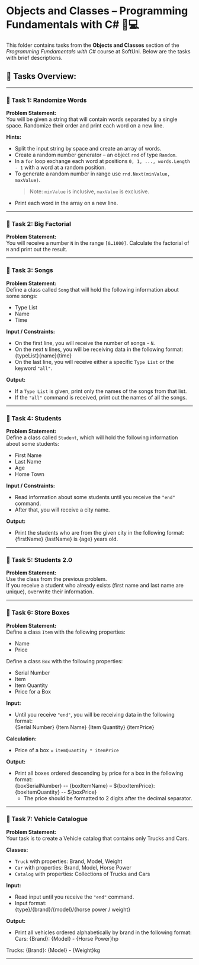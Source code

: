 # Objects and Classes – Programming Fundamentals with C# 🧑💻

This folder contains tasks from the **Objects and Classes** section of the _Programming Fundamentals with C#_ course at SoftUni. Below are the tasks with brief descriptions.

## 🔧 Tasks Overview:

---

### 📝 Task 1: Randomize Words  
**Problem Statement:**  
You will be given a string that will contain words separated by a single space. Randomize their order and print each word on a new line.  

**Hints:**  
- Split the input string by space and create an array of words.  
- Create a random number generator – an object `rnd` of type `Random`.  
- In a `for` loop exchange each word at positions `0, 1, ..., words.Length - 1` with a word at a random position.  
- To generate a random number in range use `rnd.Next(minValue, maxValue)`.  
  > Note: `minValue` is inclusive, `maxValue` is exclusive.  
- Print each word in the array on a new line.

---

### 📝 Task 2: Big Factorial  
**Problem Statement:**  
You will receive a number `N` in the range `[0…1000]`. Calculate the factorial of `N` and print out the result.

---

### 📝 Task 3: Songs  
**Problem Statement:**  
Define a class called `Song` that will hold the following information about some songs:  
- Type List  
- Name  
- Time  

**Input / Constraints:**  
- On the first line, you will receive the number of songs - `N`.  
- On the next `N` lines, you will be receiving data in the following format:  
{typeList}{name}{time}
- On the last line, you will receive either a specific `Type List` or the keyword `"all"`.  

**Output:**  
- If a `Type List` is given, print only the names of the songs from that list.  
- If the `"all"` command is received, print out the names of all the songs.

---

### 📝 Task 4: Students  
**Problem Statement:**  
Define a class called `Student`, which will hold the following information about some students:  
- First Name  
- Last Name  
- Age  
- Home Town  

**Input / Constraints:**  
- Read information about some students until you receive the `"end"` command.  
- After that, you will receive a city name.  

**Output:**  
- Print the students who are from the given city in the following format:  
{firstName} {lastName} is {age} years old.

---

### 📝 Task 5: Students 2.0  
**Problem Statement:**  
Use the class from the previous problem.  
If you receive a student who already exists (first name and last name are unique), overwrite their information.

---

### 📝 Task 6: Store Boxes  
**Problem Statement:**  
Define a class `Item` with the following properties:  
- Name  
- Price  

Define a class `Box` with the following properties:  
- Serial Number  
- Item  
- Item Quantity  
- Price for a Box  

**Input:**  
- Until you receive `"end"`, you will be receiving data in the following format:  
{Serial Number} {Item Name} {Item Quantity} {itemPrice}

**Calculation:**  
- Price of a box = `itemQuantity * itemPrice`

**Output:**  
- Print all boxes ordered descending by price for a box in the following format:  
{boxSerialNumber}
-- {boxItemName} – ${boxItemPrice}: {boxItemQuantity}
-- ${boxPrice}
  - The price should be formatted to 2 digits after the decimal separator.

---

### 📝 Task 7: Vehicle Catalogue  
**Problem Statement:**  
Your task is to create a Vehicle catalog that contains only Trucks and Cars.

**Classes:**  
- `Truck` with properties: Brand, Model, Weight  
- `Car` with properties: Brand, Model, Horse Power  
- `Catalog` with properties: Collections of Trucks and Cars  

**Input:**  
- Read input until you receive the `"end"` command.  
- Input format:  
{type}/{brand}/{model}/{horse power / weight}

**Output:**  
- Print all vehicles ordered alphabetically by brand in the following format:  
Cars:
{Brand}: {Model} - {Horse Power}hp

Trucks:
{Brand}: {Model} - {Weight}kg

---
